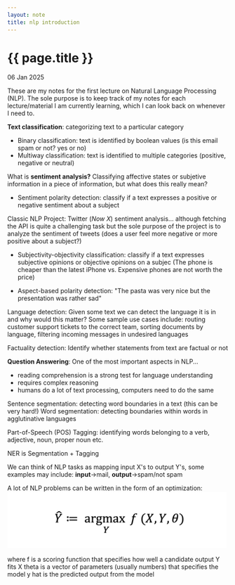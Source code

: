 ```yaml
---
layout: note
title: nlp introduction
---
```


{{ page.title }}
================

<p class="meta">06 Jan 2025</p>

These are my notes for the first lecture on Natural Language Processing (NLP). The sole purpose is to keep track of my notes for each lecture/material I am currently learning, which I can look back on whenever I need to.

**Text classification**: categorizing text to a particular category
* Binary classification: text is identified by boolean values (is this email spam or not? yes or no)
* Multiway classification: text is identified to multiple categories (positive, negative or neutral)

What is **sentiment analysis?**
Classifying affective states or subjetive information in a piece of information, but what does this really mean?

* Sentiment polarity detection: classify if a text expresses a positive or negative sentiment about a subject

Classic NLP Project: Twitter (*Now X*) sentiment analysis... although fetching the API is quite a challenging task but the sole purpose of the project is to analyze the sentiment of tweets (does a user feel more negative or more positive about a subject?)

* Subjectivity-objectivity classification: classify if a text expresses subjective opinions or objective opinions on a subjec (The phone is cheaper than the latest iPhone vs. Expensive phones are not worth the price)

* Aspect-based polarity detection: "The pasta was very nice but the presentation was rather sad"

Language detection: Given some text we can detect the language it is in and why would this matter?
    Some sample use cases include: routing customer support tickets to the correct team, sorting documents by language, filtering incoming messages in undesired languages

Factuality detection: Identify whether statements from text are factual or not

**Question Answering**: One of the most important aspects in NLP...
* reading comprehension is a strong test for language understanding
* requires complex reasoning
* humans do a lot of text processing, computers need to do the same

Sentence segmentation: detecting word boundaries in a text (this can be very hard!)
Word segmentation: detecting boundaries within words in agglutinative languages

Part-of-Speech (POS) Tagging: identifying words belonging to a verb, adjective, noun, proper noun etc.

NER is Segmentation + Tagging

We can think of NLP tasks as mapping input X's to output Y's,
some examples may include: **input**->mail, **output**->spam/not spam

A lot of NLP problems can be written in the form of an optimization:
<img src="../equations/nlp1.png" alt="Optimization" width="500">

where f is a scoring function that specifies how well a candidate output Y fits X
theta is a vector of parameters (usually numbers) that specifies the model
y hat is the predicted output from the model



